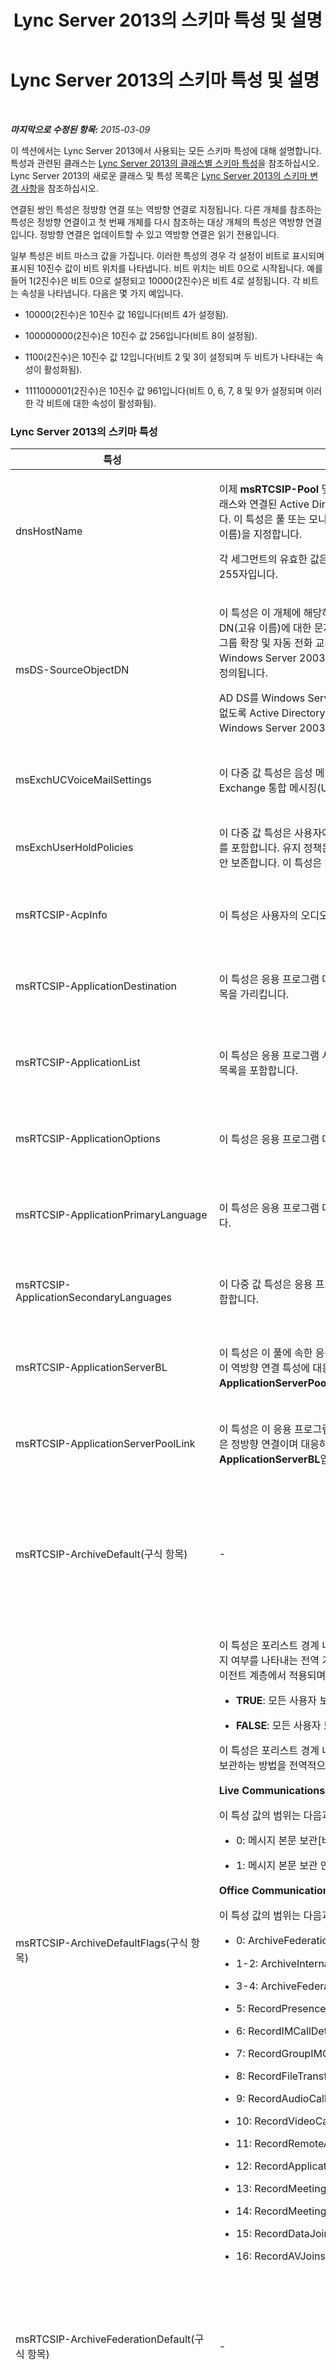 ﻿---
title: Lync Server 2013의 스키마 특성 및 설명
TOCTitle: Lync Server 2013의 스키마 특성 및 설명
ms:assetid: b009df76-9c22-471d-b57a-bda009a98261
ms:mtpsurl: https://technet.microsoft.com/ko-kr/library/Gg412841(v=OCS.15)
ms:contentKeyID: 49304729
ms.date: 08/24/2015
mtps_version: v=OCS.15
ms.translationtype: HT
---

# Lync Server 2013의 스키마 특성 및 설명

 

_**마지막으로 수정된 항목:** 2015-03-09_

이 섹션에서는 Lync Server 2013에서 사용되는 모든 스키마 특성에 대해 설명합니다. 특성과 관련된 클래스는 [Lync Server 2013의 클래스별 스키마 특성](lync-server-2013-schema-attributes-by-class.md)을 참조하십시오. Lync Server 2013의 새로운 클래스 및 특성 목록은 [Lync Server 2013의 스키마 변경 사항](lync-server-2013-schema-changes-in-lync-server-2013.md)을 참조하십시오.

연결된 쌍인 특성은 정방향 연결 또는 역방향 연결로 지정됩니다. 다른 개체를 참조하는 특성은 정방향 연결이고 첫 번째 개체를 다시 참조하는 대상 개체의 특성은 역방향 연결입니다. 정방향 연결은 업데이트할 수 있고 역방향 연결은 읽기 전용입니다.

일부 특성은 비트 마스크 값을 가집니다. 이러한 특성의 경우 각 설정이 비트로 표시되며 표시된 10진수 값이 비트 위치를 나타냅니다. 비트 위치는 비트 0으로 시작됩니다. 예를 들어 1(2진수)은 비트 0으로 설정되고 10000(2진수)은 비트 4로 설정됩니다. 각 비트는 속성을 나타냅니다. 다음은 몇 가지 예입니다.

  - 10000(2진수)은 10진수 값 16입니다(비트 4가 설정됨).

  - 100000000(2진수)은 10진수 값 256입니다(비트 8이 설정됨).

  - 1100(2진수)은 10진수 값 12입니다(비트 2 및 3이 설정되며 두 비트가 나타내는 속성이 활성화됨).

  - 1111000001(2진수)은 10진수 값 961입니다(비트 0, 6, 7, 8 및 9가 설정되며 이러한 각 비트에 대한 속성이 활성화됨).

### Lync Server 2013의 스키마 특성

<table>
<colgroup>
<col style="width: 33%" />
<col style="width: 33%" />
<col style="width: 33%" />
</colgroup>
<thead>
<tr class="header">
<th>특성</th>
<th>설명</th>
<th>참고 사항</th>
</tr>
</thead>
<tbody>
<tr class="odd">
<td><p>dnsHostName</p></td>
<td><p>이제 <strong>msRTCSIP-Pool</strong> 및 <strong>msRTCSIP-MonitoringServer</strong> 클래스와 연결된 Active Directory 도메인 서비스의 기존 특성입니다. 이 특성은 풀 또는 모니터링 서버의 FQDN(정규화된 도메인 이름)을 지정합니다.</p>
<p>각 세그먼트의 유효한 값은 63자이며 전체 FQDN의 유효한 값은 255자입니다.</p></td>
<td><p>Microsoft Office Live Communications Server 2005의 새로운 기능</p></td>
</tr>
<tr class="even">
<td><p>msDS-SourceObjectDN</p></td>
<td><p>이 특성은 이 개체에 해당하는 다른 포리스트에 있는 개체의 DN(고유 이름)에 대한 문자열 표시를 포함합니다. 이 특성은 메일 그룹 확장 및 자동 전화 교환에 사용됩니다. 이 특성은 Windows Server 2003 R2용 기본 Active Directory 스키마에 정의됩니다.</p>
<p>AD DS를 Windows Server 2003 R2로 업그레이드할 필요가 없도록 Active Directory 스키마 준비는 이 특성 정의를 사용하여 Windows Server 2003 스키마를 확장합니다.</p></td>
<td><p>Microsoft Office Communications Server 2007의 새로운 기능</p></td>
</tr>
<tr class="odd">
<td><p>msExchUCVoiceMailSettings</p></td>
<td><p>이 다중 값 특성은 음성 메일 설정을 유지합니다. 이 특성은 Exchange 통합 메시징(UM)과 공유됩니다.</p></td>
<td><p>Microsoft Lync Server 2010의 새로운 기능</p></td>
</tr>
<tr class="even">
<td><p>msExchUserHoldPolicies</p></td>
<td><p>이 다중 값 특성은 사용자에게 적용되는 유지 정책에 대한 식별자를 포함합니다. 유지 정책은 사용자의 사서함 항목을 유지 기간 동안 보존합니다. 이 특성은 Exchange 2013과 공유됩니다.</p></td>
<td><p>Lync Server 2013의 새로운 기능</p></td>
</tr>
<tr class="odd">
<td><p>msRTCSIP-AcpInfo</p></td>
<td><p>이 특성은 사용자의 오디오 회의 공급자 정보를 저장합니다.</p></td>
<td><p>Lync Server 2010의 새로운 기능</p></td>
</tr>
<tr class="even">
<td><p>msRTCSIP-ApplicationDestination</p></td>
<td><p>이 특성은 응용 프로그램 대화 상대에 대한 트러스트된 서비스 항목을 가리킵니다.</p></td>
<td><p>Microsoft Office Communications Server 2007 R2의 새로운 기능</p></td>
</tr>
<tr class="odd">
<td><p>msRTCSIP-ApplicationList</p></td>
<td><p>이 특성은 응용 프로그램 서버에 있는 호스팅된 응용 프로그램의 목록을 포함합니다.</p></td>
<td><p>Office Communications Server 2007 R2의 새로운 기능</p></td>
</tr>
<tr class="even">
<td><p>msRTCSIP-ApplicationOptions</p></td>
<td><p>이 특성은 응용 프로그램 대화 상대에 대한 옵션을 지정합니다.</p></td>
<td><p>Office Communications Server 2007 R2의 새로운 기능</p></td>
</tr>
<tr class="odd">
<td><p>msRTCSIP-ApplicationPrimaryLanguage</p></td>
<td><p>이 특성은 응용 프로그램 대화 상대에 대한 기본 언어를 포함합니다.</p></td>
<td><p>Office Communications Server 2007 R2의 새로운 기능</p></td>
</tr>
<tr class="even">
<td><p>msRTCSIP-ApplicationSecondaryLanguages</p></td>
<td><p>이 다중 값 특성은 응용 프로그램 대화 상대에 대한 보조 언어를 포함합니다.</p></td>
<td><p>Office Communications Server 2007 R2의 새로운 기능</p></td>
</tr>
<tr class="odd">
<td><p>msRTCSIP-ApplicationServerBL</p></td>
<td><p>이 특성은 이 풀에 속한 응용 프로그램 서버의 목록을 포함합니다. 이 역방향 연결 특성에 대응하는 정방향 연결은 <strong>msRTCSIP-ApplicationServerPoolLink</strong>입니다.</p></td>
<td><p>Office Communications Server 2007 R2의 새로운 기능</p></td>
</tr>
<tr class="even">
<td><p>msRTCSIP-ApplicationServerPoolLink</p></td>
<td><p>이 특성은 이 응용 프로그램 서버가 속한 풀을 가리킵니다. 이 특성은 정방향 연결이며 대응하는 역방향 연결은 <strong>msRTCSIP-ApplicationServerBL</strong>입니다.</p></td>
<td><p>Office Communications Server 2007 R2의 새로운 기능</p></td>
</tr>
<tr class="odd">
<td><p>msRTCSIP-ArchiveDefault(구식 항목)</p></td>
<td><p>-</p></td>
<td><p>Live Communications Server 2005의 새로운 기능</p>
<p>Office Communications Server 2007에서 사용되지 않음</p></td>
</tr>
<tr class="even">
<td><p>msRTCSIP-ArchiveDefaultFlags(구식 항목)</p></td>
<td><p>이 특성은 포리스트 경계 내에서 모든 사용자 통신을 보관할 것인지 여부를 나타내는 전역 기본값을 지정합니다. 이 특성은 보관 에이전트 계층에서 적용되며 이 특성 값의 범위는 다음과 같습니다.</p>
<ul>
<li><p><strong>TRUE</strong>: 모든 사용자 보관</p></li>
<li><p><strong>FALSE</strong>: 모든 사용자 보관 안 함.</p></li>
</ul>
<p>이 특성은 포리스트 경계 내에서 내부 네트워크의 사용자 통신을 보관하는 방법을 전역적으로 제어합니다.</p>
<p><strong>Live Communications Server 2005 동작(현재는 폐기됨)</strong></p>
<p>이 특성 값의 범위는 다음과 같습니다.</p>
<ul>
<li><p>0: 메시지 본문 보관[비트 0]</p></li>
<li><p>1: 메시지 본문 보관 안 함[비트 0]</p></li>
</ul>
<p><strong>Office Communications Server 2007 동작</strong></p>
<p>이 특성 값의 범위는 다음과 같습니다.</p>
<ul>
<li><p>0: ArchiveFederationDefaultWithoutBody(폐기됨)</p></li>
<li><p>1-2: ArchiveInternalCommunications</p></li>
<li><p>3-4: ArchiveFederatedCommunications</p></li>
<li><p>5: RecordPresenceRegistrations</p></li>
<li><p>6: RecordIMCallDetails</p></li>
<li><p>7: RecordGroupIMCallDetails</p></li>
<li><p>8: RecordFileTransferInstances</p></li>
<li><p>9: RecordAudioCallDetails</p></li>
<li><p>10: RecordVideoCallDetails</p></li>
<li><p>11: RecordRemoteAssistanceCallDetails</p></li>
<li><p>12: RecordApplicationSharingDetails</p></li>
<li><p>13: RecordMeetingInstantiations</p></li>
<li><p>14: RecordMeetingJoins</p></li>
<li><p>15: RecordDataJoins</p></li>
<li><p>16: RecordAVJoins</p></li>
</ul></td>
<td><p>Live Communications Server 2005의 새로운 기능</p>
<p>Lync Server 2010에서 사용되지 않음</p></td>
</tr>
<tr class="odd">
<td><p>msRTCSIP-ArchiveFederationDefault(구식 항목)</p></td>
<td><p>-</p></td>
<td><p>Live Communications Server 2005의 새로운 기능</p>
<p>Office Communications Server 2007에서 사용되지 않음</p></td>
</tr>
<tr class="even">
<td><p>msRTCSIP-ArchiveFederationDefaultFlags(구식 항목)</p></td>
<td><p>-</p></td>
<td><p>Live Communications Server 2005의 새로운 기능</p>
<p>Office Communications Server 2007에서 사용되지 않음</p></td>
</tr>
<tr class="odd">
<td><p>msRTCSIP-ArchivingEnabled</p></td>
<td><p>이 특성은 단일 사용자의 통신을 보관할 것인지 제어하기 위해 비트 필드로 사용되는 정수입니다. 이 제어는 보관 에이전트 계층에 의해 적용됩니다. 글로벌 카탈로그 복제를 위해 표시됩니다.</p>
<p>이 특성의 범위는 단일 사용자 또는 연락처에 따라 다릅니다. Lync Server의 유효한 값 및 관련 비트 위치는 다음과 같습니다.</p>
<ul>
<li><p>0: 보관 안 함(비트 설정 안 함)</p></li>
<li><p>1: 폐기됨(비트 위치 0)</p></li>
<li><p>2: 폐기됨(비트 위치 1)</p></li>
<li><p>4: 내부 통신 보관(비트 위치 2)</p></li>
<li><p>8: 페더레이션 통신 보관(비트 위치 3)</p></li>
</ul>
<p>Live Communications Server 2005에서 이전의 유효한 값은 다음과 같습니다.</p>
<ul>
<li><p>0: <strong>msRTCSIP-ArchiveDefault</strong> 및 <strong>msRTCSIP-ArchiveFederation</strong>에서 정의된 기본값을 이 우선 순위에 따라 사용</p>
<ul>
<li><p>1: 보관</p></li>
<li><p>2: 보관 안 함</p></li>
<li><p>3: 메시지 본문을 제외한 모든 통신 보관</p></li>
</ul></li>
</ul></td>
<td><p>Live Communications Server 2005의 새로운 기능</p></td>
</tr>
<tr class="even">
<td><p>msRTCSIP-ArchivingServerData(구식 항목)</p></td>
<td><p>이 특성은 나중에 사용하기 위해 예약되어 있습니다.</p></td>
<td><p>Lync Server 2010에서 사용되지 않음</p></td>
</tr>
<tr class="odd">
<td><p>msRTCSIP-ArchivingServerVersion(구식 항목)</p></td>
<td><p>이 특성은 보관 서비스의 버전을 정의합니다. 이 특성은 각 공식 제품 릴리스마다 일관되게 증가하는 정수 유형입니다. 사용 가능한 유효한 값은 다음과 같습니다.</p>
<ul>
<li><p>정의되지 않음: Live Communications Server 2003</p>
<p>                 Live Communications Server 2005</p>
<p>                 Live Communications Server 2005 SP1</p></li>
<li><p>3: Office Communications Server 2007</p></li>
<li><p>4: Office Communications Server 2007 R2</p></li>
</ul></td>
<td><p>Office Communications Server 2007의 새로운 기능</p>
<p>Lync Server 2010에서 사용되지 않음</p></td>
</tr>
<tr class="even">
<td><p>msRTCSIP-BackEndServer</p></td>
<td><p>이 특성은 풀에 대한 백 엔드 서버의 FQDN을 지정합니다. 각 풀에 백 엔드 서버는 하나만 있을 수 있으므로 단일 값 특성입니다.</p>
<p>각 세그먼트의 유효한 값은 63자이며 전체 FQDN의 유효한 값은 255자입니다.</p></td>
<td><p>Live Communications Server 2005의 새로운 기능</p></td>
</tr>
<tr class="odd">
<td><p>msRTCSIP-ConferenceDirectoryHomePool</p></td>
<td><p>이 특성은 전화 회의 디렉터리를 호스팅하는 풀의 식별자를 포함합니다.</p></td>
<td><p>Office Communications Server 2007 R2의 새로운 기능</p></td>
</tr>
<tr class="even">
<td><p>msRTCSIP-ConferenceDirectoryId</p></td>
<td><p>이 특성은 전화 회의 디렉터리의 식별자를 포함합니다.</p></td>
<td><p>Office Communications Server 2007 R2의 새로운 기능</p></td>
</tr>
<tr class="odd">
<td><p>msRTCSIP-ConferenceDirectoryTargetPool</p></td>
<td><p>이 특성은 전화 회의 디렉터리를 이동할 풀의 식별자를 포함합니다.</p></td>
<td><p>Office Communications Server 2007 R2의 새로운 기능</p></td>
</tr>
<tr class="even">
<td><p>msRTCSIP-Default</p></td>
<td><p>이 부울 특성은 전화 사용이 기본 사용인지 여부를 정의합니다. 이 특성이 <strong>TRUE</strong>로 설정된 경우 전화 사용은 기본 사용이며 관리자가 삭제할 수 없습니다. 이 특성이 <strong>FALSE</strong>로 설정된 경우 전화 사용을 삭제할 수 있습니다.</p></td>
<td><p>Office Communications Server 2007의 새로운 기능</p></td>
</tr>
<tr class="odd">
<td><p>msRTCSIP-DefaultCWAExternalURL</p></td>
<td><p>이 특성은 조직 외부의 사용자에 대한 Communicator Web Access URL을 식별합니다.</p></td>
<td><p>Office Communications Server 2007 R2의 새로운 기능</p></td>
</tr>
<tr class="even">
<td><p>msRTCSIP-DefaultCWAInternalURL</p></td>
<td><p>이 특성은 조직 내부의 사용자에 대한 Communicator Web Access URL을 식별합니다.</p></td>
<td><p>Office Communications Server 2007 R2의 새로운 기능</p></td>
</tr>
<tr class="odd">
<td><p>msRTCSIP-DefaultLocationProfileLink(구식 항목)</p></td>
<td><p>이 단일 값 특성은 할당되는 위치 프로필 클래스 개체의 DN(고유 이름)을 포함합니다.</p>
<p>정방향 연결: <strong>연결 ID 11036</strong></p>
<p>대응하는 역방향 연결은 <strong>msRTCSIP-ServerReferenceBL</strong>입니다.</p></td>
<td><p>Lync Server 2010에서 사용되지 않음</p></td>
</tr>
<tr class="even">
<td><p>msRTCSIP-DefaultPolicy(구식 항목)</p></td>
<td><p>이 부울 특성은 정책이 기본 정책인지 여부를 정의합니다. <strong>TRUE</strong>로 설정된 경우 이 정책은 기본 정책입니다.</p></td>
<td><p>Office Communications Server 2007의 새로운 기능</p>
<p>Lync Server 2010에서 사용되지 않음</p></td>
</tr>
<tr class="odd">
<td><p>msRTCSIP-DefaultRouteToEdgeProxy(구식 항목)</p></td>
<td><p>이 특성은 액세스 에지 서비스를 실행 중인 에지 서버의 FQDN(직접 액세스할 수 있는 경우) 또는 액세스 에지 서비스를 실행 중인 서버 풀의 하드웨어 부하 분산 장치의 FQDN을 지정합니다. 액세스 에지 서비스를 실행하는 서버를 하나 이상의 디렉터를 통해서만 액세스할 수 있는 경우 이 특성은 FQDN과 함께 선택적으로 디렉터의 포트 번호를 지정하거나 디렉터 풀을 서비스하는 하드웨어 부하 분산 장치의 포트 번호를 지정합니다.</p>
<p>각 세그먼트의 유효한 값은 63자이며 전체 FQDN의 유효한 값은 255자입니다.</p></td>
<td><p>Live Communications Server 2005의 새로운 기능</p>
<p>Lync Server 2010에서 사용되지 않음</p></td>
</tr>
<tr class="even">
<td><p>msRTCSIP-DefaultRouteToEdgeProxyPort(구식 항목)</p></td>
<td><p>이 특성은 액세스 에지 서비스를 실행 중인 서버에 연결하는 데 사용해야 하는 포트 번호를 나타냅니다.</p>
<p>유효한 값은 사용될 포트 번호를 지정하는 정수 값입니다. 기본값은 5061입니다.</p></td>
<td><p>Live Communications Server 2005의 새로운 기능</p>
<p>Lync Server 2010에서 사용되지 않음</p></td>
</tr>
<tr class="odd">
<td><p>msRTCSIP-DefPresenceSubscriptionTimeout(구식 항목)</p></td>
<td><p>이 특성은 기본 현재 상태 구독 제한 시간을 나타냅니다.</p></td>
<td><p>Lync Server 2010에서 사용되지 않음</p></td>
</tr>
<tr class="even">
<td><p>msRTCSIP-DefRegistrationTimeout(구식 항목)</p></td>
<td><p>이 특성은 기본 등록 제한 시간 범위를 나타냅니다.</p></td>
<td><p>Lync Server 2010에서 사용되지 않음</p></td>
</tr>
<tr class="odd">
<td><p>msRTCSIP-DefRoamingDataSubscriptionTimeout(구식 항목)</p></td>
<td><p>이 특성은 기본 로밍 데이터 구독 제한 시간 범위를 나타냅니다.</p></td>
<td><p>Lync Server 2010에서 사용되지 않음</p></td>
</tr>
<tr class="even">
<td><p>msRTCSIP-DeploymentLocator</p></td>
<td><p>이 특성은 분할 도메인 토폴로지에서 사용되며 FQDN(정규화된 도메인 이름)을 포함합니다.</p></td>
<td><p>Lync Server 2010의 새로운 기능</p></td>
</tr>
<tr class="odd">
<td><p>msRTCSIP-Description(구식 항목)</p></td>
<td><p>이 단일 값 유니코드 문자열 특성은 해당 전화 경로 또는 정규화 규칙에 대한 간단한 설명을 포함합니다.</p></td>
<td><p>Office Communications Server 2007의 새로운 기능</p>
<p>Lync Server 2010에서 사용되지 않음</p></td>
</tr>
<tr class="even">
<td><p>msRTCSIP-DomainData</p></td>
<td><p>이 특성은 나중에 사용하기 위해 예약되어 있습니다.</p></td>
<td><p>-</p></td>
</tr>
<tr class="odd">
<td><p>msRTCSIP-DomainName</p></td>
<td><p>이 특성은 등록자에 대한 구성된 도메인을 나타냅니다.</p></td>
<td><p>-</p></td>
</tr>
<tr class="even">
<td><p>msRTCSIP-EdgeProxyData</p></td>
<td><p>이 특성은 나중에 사용하기 위해 예약되어 있습니다.</p></td>
<td><p>Live Communications Server 2005의 새로운 기능</p></td>
</tr>
<tr class="odd">
<td><p>msRTCSIP-EdgeProxyFQDN</p></td>
<td><p>이 특성은 액세스 에지 서비스를 실행하는 서버의 FQDN을 지정합니다.</p>
<p>각 세그먼트의 유효한 값은 63자이며 전체 FQDN의 유효한 값은 255자입니다.</p></td>
<td><p>Live Communications Server 2005의 새로운 기능</p></td>
</tr>
<tr class="even">
<td><p>msRTCSIP-EnableBestEffortNotify(구식 항목)</p></td>
<td><p>이 특성은 서버에서 클라이언트의 SUBSCRIBE 요청에 대한 응답으로 NOTIFY 요청 대신 BENOTIFY(Best Effort NOTIFY) 요청을 생성할 것인지 여부를 제어합니다. BENOTIFY는 구독 알림 핸드셰이크의 성능을 향상시킨 확장 기능으로, 서버에서 일반적인 NOTIFY 요청 대신 BENOTIFY 요청을 생성합니다. 이 경우 BENOTIFY 요청은 NOTIFY 요청에서 필요로 하는 200 OK 응답을 요구하지 않는다는 성능상의 이점이 있습니다.</p>
<p>유효한 값은 <strong>TRUE</strong> 또는 <strong>FALSE</strong>입니다.</p>


> [!NOTE]
> Live Communications Server 2003은 BENOTIFY 요청을 지원하지 않습니다. Live Communications Server 2005 및 타사 서버에서 실행되는 Live Communications Server 2003 서버 API로 작성된 서버 응용 프로그램과 상호 운용하기 위해 BENOTIFY 요청 값을 <STRONG>FALSE</STRONG>로 설정하여 BENOTIFY 요청을 비활성화할 수 있습니다. BENOTIFY는 현재 IETF(Internet Engineering Task Force) SIP 표준화 프로세스에 포함되어 있지 않습니다.


</td>
<td><p>Live Communications Server 2005의 새로운 기능</p>
<p>Lync Server 2010에서 사용되지 않음</p></td>
</tr>
<tr class="odd">
<td><p>msRTCSIP-EnableFederation(구식 항목)</p></td>
<td><p>이 특성은 사용자가 다른 조직의 사용자와 통신하도록 허용할 것인지를 구성할 때 IT 관리자가 사용하는 전역 스위치입니다. 이 특성은 관리자가 개별 사용자의 <strong>FederationEnabled</strong> 특성을 덮어쓸 수 있도록 합니다. 이 특성은 웜, 바이러스 또는 해당 회사에 대한 공격으로 발생할 수 있는 인터넷 공격으로부터 내부 네트워크를 보호하는 데 유용합니다.</p>
<p>유효한 값 및 관련 비트 위치는 다음과 같습니다.</p>
<ul>
<li><p>1: 공용 IM 연결을 사용하도록 설정(비트 위치 0)</p></li>
<li><p>2: 예약되어 있음(비트 위치 1)</p></li>
<li><p>4: 예약되어 있음(비트 위치 2)</p></li>
<li><p>8: 예약되어 있음(비트 위치 3)</p></li>
<li><p>16: 원격 통화 제어 사용[전화 통신](비트 위치 4)</p></li>
<li><p>64: AllowOrganizeMeetingWithAnonymousParticipants(사용자가 익명 사용자를 모임에 초대하도록 허용)(비트 위치 6)</p></li>
<li><p>128: UCEnabled(사용자가 통합 통신(UC라고도 함)을 사용하도록 설정)(비트 위치 7)</p></li>
<li><p>256: EnabledForEnhancedPresence(사용자가 공용 IM 연결을 사용하도록 설정)(비트 위치 8)</p></li>
<li><p>512: RemoteCallControlDualMode(비트 위치 9)</p></li>
</ul></td>
<td><p>Live Communications Server 2005의 새로운 기능</p>
<p>Lync Server 2010에서 사용되지 않음</p></td>
</tr>
<tr class="even">
<td><p>msRTCSIP-EnterpriseServices</p></td>
<td><p>이 특성은 지정된 서버에서 엔터프라이즈 서비스가 로드되는지 여부를 나타냅니다.</p></td>
<td><p>-</p></td>
</tr>
<tr class="odd">
<td><p>msRTCSIP-ExtensionData</p></td>
<td><p>이 특성은 나중에 사용하기 위해 예약되어 있습니다.</p></td>
<td><p>-</p></td>
</tr>
<tr class="even">
<td><p>msRTCSIP-ExternalAccessCode</p></td>
<td><p>이 특성은 외부 액세스에 대한 전화 걸기 코드를 포함합니다.</p></td>
<td><p>Office Communications Server 2007 R2의 새로운 기능</p></td>
</tr>
<tr class="odd">
<td><p>msRTCSIP-FederationEnabled</p></td>
<td><p>이 특성은 단일 사용자의 페더레이션 사용 여부를 제어합니다. 이 특성은 엔터프라이즈 서비스 계층에서 적용되며 글로벌 카탈로그 복제를 위해 표시됩니다.</p>
<p>유효한 값은 <strong>TRUE</strong> 또는 <strong>FALSE</strong>입니다.</p></td>
<td><p>Live Communications Server 2005의 새로운 기능</p></td>
</tr>
<tr class="even">
<td><p>msRTCSIP-FrontEndServers</p></td>
<td><p>이 특성은 풀과 연결된 모든 Enterprise Edition Server의 도메인 이름으로 이루어진 다중 값 목록입니다.</p>
<p>역방향 연결: <strong>연결 ID 11023</strong></p>
<p>이 역방향 연결에 대응하는 정방향 연결은 <strong>msRTCSIP-PoolAddress</strong>입니다.</p></td>
<td><p>Live Communications Server 2005의 새로운 기능</p></td>
</tr>
<tr class="odd">
<td><p>msRTCSIP-Gateways(구식 항목)</p></td>
<td><p>이 다중 값 문자열 특성은 게이트웨이 및 포트(게이트웨이별) 목록을 포함합니다.</p></td>
<td><p>Lync Server 2010에서 사용되지 않음</p></td>
</tr>
<tr class="even">
<td><p>msRTCSIP-GlobalSettingsData(구식 항목)</p></td>
<td><p>이 특성은 이름:값 쌍을 저장합니다. 이미 정의된 이름:값 쌍은 <strong>현재 상태 폴링 허용</strong> 설정을 위한 것입니다.</p></td>
<td><p>Lync Server 2010에서 사용되지 않음</p></td>
</tr>
<tr class="odd">
<td><p>msRTCSIP-GroupingID</p></td>
<td><p>이 특성은 주소록 항목을 그룹화하는 데 사용되는 그룹의 고유 식별자입니다.</p></td>
<td><p>Lync Server 2010의 새로운 기능</p></td>
</tr>
<tr class="even">
<td><p>msRTCSIP-HomeServer(구식 항목)</p></td>
<td><p>-</p></td>
<td><p>Live Communications Server 2003의 새로운 기능(사용되지 않음).</p>
<p>Live Communications Server 2005에서 사용되지 않음</p></td>
</tr>
<tr class="odd">
<td><p>msRTCSIP-HomeServerString(구식 항목)</p></td>
<td><p>-</p></td>
<td><p>Live Communications Server 2003의 새로운 기능</p>
<p>Live Communications Server 2005에서 사용되지 않음</p></td>
</tr>
<tr class="even">
<td><p>msRTCSIP-HomeUsers(구식 항목)</p></td>
<td><p>-</p></td>
<td><p>Live Communications Server 2003의 새로운 기능(사용되지 않음).</p>
<p>Live Communications Server 2005에서 사용되지 않음</p></td>
</tr>
<tr class="odd">
<td><p>msRTCSIP-InternetAccessEnabled</p></td>
<td><p>이 특성은 단일 사용자의 외부 사용자 액세스 사용 여부를 제어합니다. 이 특성은 엔터프라이즈 서비스 계층에서 적용되며 글로벌 카탈로그 복제를 위해 표시됩니다.</p>
<p>유효한 값은 <strong>TRUE</strong> 또는 <strong>FALSE</strong>입니다.</p></td>
<td><p>Live Communications Server 2005의 새로운 기능</p></td>
</tr>
<tr class="even">
<td><p>msRTCSIP-IsMaster(구식 항목)</p></td>
<td><p>-</p></td>
<td><p>Live Communications Server 2003의 새로운 기능</p>
<p>Live Communications Server 2005에서 사용되지 않음</p></td>
</tr>
<tr class="odd">
<td><p>msRTCSIP-Line</p></td>
<td><p>이 단일 값 특성은 전화 통신을 위해 Lync에서 사용하는 장치 ID(사용자가 제어하는 전화의 SIP URI 또는 TEL URI)를 포함합니다. 이 특성은 글로벌 카탈로그 복제를 위해 표시되며 인덱싱됩니다. 사용자가 Enterprise Voice를 사용할 수 있는 경우 이 특성은 사용자의 전화 번호에 대한 E.164 정규화 버전을 저장합니다.</p></td>
<td><p>Microsoft Office Live Communications Server 2005 SP1의 새로운 기능</p></td>
</tr>
<tr class="even">
<td><p>msRTCSIP-LineServer</p></td>
<td><p>이 단일 값 특성은 CSTA-SIP 게이트웨이 서버의 SIP URI를 포함합니다. 이 특성은 글로벌 카탈로그 복제를 위해 표시되며 인덱싱되지 않습니다.</p></td>
<td><p>Microsoft Office Live Communications Server 2005 SP1의 새로운 기능</p></td>
</tr>
<tr class="odd">
<td><p>msRTCSIP-LocalNormalizationData(구식 항목)</p></td>
<td><p>이 특성은 나중에 사용하기 위해 예약되어 있습니다.</p></td>
<td><p>Office Communications Server 2007의 새로운 기능</p>
<p>Lync Server 2010에서 사용되지 않음</p></td>
</tr>
<tr class="even">
<td><p>msRTCSIP-LocalNormalizationLinks(구식 항목)</p></td>
<td><p>이 다중 값 특성은 해당 위치 프로필에 연결된 로컬 정규화 DN(고유 이름)의 목록을 포함합니다. 이 특성의 유형은 DN 바이너리입니다. 위치 프로필과 로컬 정규화 규칙 사이에는 일대다 관계가 존재합니다. 로컬 정규화 DN으로 구성된 목록의 순서는 관리자가 지정한 순서로 유지되어야 합니다. 순서 인덱스를 지정하는 DN 바이너리의 바이너리 부분에서 순서를 유지합니다.</p>
<p>정방향 연결: <strong>연결 ID 11034</strong></p>
<p>이 정방향 연결 특성에 대응하는 역방향 연결은 <strong>msRTCSIP-LocationProfileBL</strong>입니다.</p></td>
<td><p>Office Communications Server 2007의 새로운 기능</p>
<p>Lync Server 2010에서 사용되지 않음</p></td>
</tr>
<tr class="odd">
<td><p>msRTCSIP-LocalNormalizationOptions</p></td>
<td><p>이 특성은 정규화 규칙에 대한 옵션 목록을 포함합니다.</p></td>
<td><p>Office Communications Server 2007 R2의 새로운 기능</p></td>
</tr>
<tr class="even">
<td><p>msRTCSIP-LocationName(구식 항목)</p></td>
<td><p>이 단일 값 특성은 해당 프로필이 나타나는 위치를 지정하는 위치 프로필의 이름을 포함합니다. 여러 위치 프로필이 존재할 수 있으므로 관리자는 다른 프로필 간에 구별하는 방법이 필요합니다.</p></td>
<td><p>Office Communications Server 2007의 새로운 기능</p>
<p>Lync Server 2010에서 사용되지 않음</p></td>
</tr>
<tr class="odd">
<td><p>msRTCSIP-locationProfileBL(구식 항목)</p></td>
<td><p>이 다중 값 특성은 위치 프로필 고유 이름의 목록을 포함합니다. 이 특성은 하나 이상의 위치 프로필에 대한 역방향 연결을 지정합니다.</p>
<p>역방향 연결: <strong>연결 ID 11035</strong></p>
<p>이 특성은 정방향 연결 <strong>msRTCSIP-LocalNormalizationLinks</strong>에 대응합니다.</p></td>
<td><p>Office Communications Server 2007의 새로운 기능</p>
<p>Lync Server 2010에서 사용되지 않음</p></td>
</tr>
<tr class="even">
<td><p>msRTCSIP-LocationProfileData(구식 항목)</p></td>
<td><p>이 특성은 나중에 사용하기 위해 예약되어 있습니다.</p></td>
<td><p>Office Communications Server 2007의 새로운 기능</p>
<p>Lync Server 2010에서 사용되지 않음</p></td>
</tr>
<tr class="odd">
<td><p>msRTCSIP-LocationProfileOptions</p></td>
<td><p>이 특성은 위치 프로필에 대한 옵션을 포함합니다.</p></td>
<td><p>Office Communications Server 2007 R2의 새로운 기능</p></td>
</tr>
<tr class="even">
<td><p>msRTCSIP-MappingContact</p></td>
<td><p>이 다중 값 특성은 응용 프로그램 대화 상대의 목록을 포함합니다.</p></td>
<td><p>Office Communications Server 2007 R2의 새로운 기능</p></td>
</tr>
<tr class="odd">
<td><p>msRTCSIP-MappingLocation</p></td>
<td><p>이 다중 값 특성은 위치 프로필의 목록을 포함합니다.</p></td>
<td><p>Office Communications Server 2007 R2의 새로운 기능</p></td>
</tr>
<tr class="even">
<td><p>msRTCSIP-MaxNumOutstandingSearchPerServer(구식 항목)</p></td>
<td><p>이 특성은 서버당 해결되지 않은 최대 검색 요청 수를 나타냅니다.</p></td>
<td><p>Lync Server 2010에서 사용되지 않음</p></td>
</tr>
<tr class="odd">
<td><p>msRTCSIP-MaxNumSubscriptionsPerUser(구식 항목)</p></td>
<td><p>이 특성은 사용자당 최대 구독 수를 나타냅니다.</p></td>
<td><p>Lync Server 2010에서 사용되지 않음</p></td>
</tr>
<tr class="even">
<td><p>msRTCSIP-MaxPresenceSubscriptionTimeout(구식 항목)</p></td>
<td><p>이 특성은 최대 구독 제한 시간 범위를 나타냅니다.</p></td>
<td><p>Lync Server 2010에서 사용되지 않음</p></td>
</tr>
<tr class="odd">
<td><p>msRTCSIP-MaxRegistrationsTimeout(구식 항목)</p></td>
<td><p>이 특성은 최대 등록 제한 시간 범위를 나타냅니다.</p></td>
<td><p>Lync Server 2010에서 사용되지 않음</p></td>
</tr>
<tr class="even">
<td><p>msRTCSIP-MaxRoamingDataSubscriptionTimeout(구식 항목)</p></td>
<td><p>이 특성은 최대 로밍 데이터 구독 제한 시간 범위를 나타냅니다.</p></td>
<td><p>Lync Server 2010에서 사용되지 않음</p></td>
</tr>
<tr class="odd">
<td><p>msRTCSIP-MCUData</p></td>
<td><p>이 특성은 나중에 사용하기 위해 예약되어 있습니다.</p></td>
<td><p>Office Communications Server 2007의 새로운 기능</p></td>
</tr>
<tr class="even">
<td><p>msRTCSIP-MCUFactoryAddress</p></td>
<td><p>이 특성은 속해 있는 MCU(Multipoint Control Unit) 센터로 되돌아가는 링크를 지정하는 컴퓨터 클래스 아래의 서비스 제어 지점 특성입니다. 모든 Microsoft MCU에 대해 이 서비스 제어 지점 및 특성이 만들어집니다. 풀 수준 설정을 검색하기 위해 각 Microsoft MCU는 속해 있는 풀의 백 엔드 서버를 찾아야 합니다.</p>
<p>이 특성 값은 MCU 센터의 DN(고유 이름)입니다. 이 특성은 단일 값 특성이며 글로벌 카탈로그 복제를 위해 표시됩니다.</p>
<p>정방향 연결: <strong>연결 ID 11026</strong></p>
<p>이 정방향 연결 특성에 대응하는 역방향 연결은 <strong>msRTCSIP-MCUServers</strong>입니다.</p></td>
<td><p>Office Communications Server 2007의 새로운 기능</p></td>
</tr>
<tr class="odd">
<td><p>msRTCSIP-MCUFactoryData</p></td>
<td><p>이 특성은 예약된 다중 문자열 특성입니다. 이 특성에 저장된 설정은 이름=값 쌍으로 표시됩니다. 현재 정의된 이름=값 쌍은 다음과 같습니다.</p>
<ul>
<li><p>FactoryURL = &lt;URL&gt;</p></li>
</ul></td>
<td><p>Office Communications Server 2007의 새로운 기능</p></td>
</tr>
<tr class="even">
<td><p>msRTCSIP-MCUFactoryPath</p></td>
<td><p>이 특성은 풀과 연결된 단일 MCU 센터의 DN(고유 이름)을 포함하는 단일 값 특성입니다.</p>
<p>정방향 연결: <strong>연결 ID 11024</strong></p>
<p>이 정방향 연결 특성에 대응하는 역방향 연결은 <strong>msRTCSIP-PoolAddresses</strong>입니다.</p></td>
<td><p>Office Communications Server 2007의 새로운 기능</p></td>
</tr>
<tr class="odd">
<td><p>msRTCSIP-MCUFactoryProviderID</p></td>
<td><p>이 특성은 MCU 센터 공급자의 GUID를 지정하는 단일 값 문자열입니다. GUID 값에 따라 MCU 센터는 해당 MCU 유형을 처리할지 여부를 결정합니다. GUID 값이 <strong>{F0810510-424F-46ef-84FE-6CC720DF1791}</strong>인 경우 MCU 센터 프로세스(Lync Server에서 기본적으로 사용 가능)가 처리합니다. 다른 GUID 값의 경우 MCU 센터 프로세스는 MCU 유형을 처리하지 않습니다.</p></td>
<td><p>Office Communications Server 2007의 새로운 기능</p></td>
</tr>
<tr class="even">
<td><p>msRTCSIP-MCUServers</p></td>
<td><p>이 특성은 DN(고유 이름)의 다중 값 목록입니다. 이 특성은 해당 MCU 센터에 연결된 동일한 유형 및 공급업체의 모든 MCU 서버로 구성된 목록을 포함합니다. 각 세그먼트의 유효한 값은 63자이며 전체 FQDN의 유효한 값은 255자입니다.</p>
<p>역방향 연결: 연결 ID 11027</p>
<p>이 역방향 연결에 대응하는 정방향 연결은 <strong>msRTCSIP-MCUFactoryAddress</strong>입니다.</p></td>
<td><p>Office Communications Server 2007의 새로운 기능</p></td>
</tr>
<tr class="odd">
<td><p>msRTCSIP-MCUType</p></td>
<td><p>이 특성은 MCU가 처리할 수 있는 미디어를 지정하는 단일 값 문자열입니다.</p>
<p>지원되는 유효한 유형은 다음과 같습니다.</p>
<ul>
<li><p>meeting</p></li>
<li><p>audio-video</p></li>
<li><p>chat</p></li>
<li><p>phone-conf</p></li>
</ul></td>
<td><p>Office Communications Server 2007의 새로운 기능</p></td>
</tr>
<tr class="even">
<td><p>msRTCSIP-MCUVendor</p></td>
<td><p>이 특성은 MCU 공급업체의 이름을 지정하는 단일 값 문자열입니다. 모든 Microsoft MCU는 이 특성을 <strong>Microsoft Corporation</strong>으로 지정합니다.</p></td>
<td><p>Office Communications Server 2007의 새로운 기능</p></td>
</tr>
<tr class="odd">
<td><p>msRTCSIP-MeetingFlags(구식 항목)</p></td>
<td><p>이 특성은 모든 사용자나 연락처 개체에 대해 전역적으로 활성화되는 여러 다른 모임 옵션을 정의합니다. 이 특성은 정수 유형의 비트 마스크 값입니다.</p>
<p>유효한 값 및 관련 비트 위치는 다음과 같습니다.</p>
<ul>
<li><p>0: AllowOrganizeMeetingWithAnonymousParticipants가 None(사용자가 익명 사용자를 모임에 초대하도록 허용하지 않음)(비트 설정 안 함)</p></li>
<li><p>4: AllowOrganizeMeetingWithAnonymousParticipants가 Everyone(모든 사용자가 익명 사용자를 모임에 초대하도록 허용)(비트 위치 2)</p></li>
<li><p>8: AllowOrganizeMeetingWithAnonymousParticipants가 UsePerUserSetting(사용자가 사용자별 설정에 따라 익명 사용자를 모임에 초대하도록 허용(비트 위치 3)</p></li>
<li><p>16: UserPerUserMeetingPolicy(사용자별로 모임 정책 정의)(비트 위치 4)</p></li>
</ul></td>
<td><p>Office Communications Server 2007의 새로운 기능</p>
<p>Lync Server 2010에서 사용되지 않음</p></td>
</tr>
<tr class="even">
<td><p>msRTCSIP-MeetingPolicy(구식 항목)</p></td>
<td><p>이 특성은 관리자가 해당 사용자에 대해 단일 값 특성으로 할당한 정책의 DN(고유 이름)을 지정합니다.</p></td>
<td><p>Office Communications Server 2007의 새로운 기능</p>
<p>Lync Server 2010에서 사용되지 않음</p></td>
</tr>
<tr class="odd">
<td><p>msRTCSIP-MinPresenceSubscriptionTimeout(구식 항목)</p></td>
<td><p>이 특성은 최소 현재 상태 구독 제한 시간 범위를 나타냅니다.</p></td>
<td><p>Lync Server 2010에서 사용되지 않음</p></td>
</tr>
<tr class="even">
<td><p>msRTCSIP-MinRegistrationTimeout(구식 항목)</p></td>
<td><p>이 특성은 최소 등록 제한 시간 범위를 나타냅니다.</p></td>
<td><p>Office Communications Server 2007의 새로운 기능</p>
<p>Lync Server 2010에서 사용되지 않음</p></td>
</tr>
<tr class="odd">
<td><p>msRTCSIP-MinRoamingDataSubscriptionTimeout(구식 항목)</p></td>
<td><p>이 특성은 최소 로밍 데이터 구독 제한 시간 범위를 나타냅니다.</p></td>
<td><p>Office Communications Server 2007의 새로운 기능</p>
<p>Lync Server 2010에서 사용되지 않음</p></td>
</tr>
<tr class="even">
<td><p>msRTCSIP-MirrorBackEndServer</p></td>
<td><p>이 특성은 프런트 엔드 풀에서 사용하는 미러링된 SQL Server 백 엔드를 저장하는 데 사용됩니다.</p></td>
<td><p>Lync Server 2013의 새로운 기능</p></td>
</tr>
<tr class="odd">
<td><p>msRTCSIP-MobilityFlags</p></td>
<td><p>이 특성은 이동성 설정을 정의하는 옵션과 플래그를 포함합니다.</p></td>
<td><p>Office Communications Server 2007 R2의 새로운 기능</p></td>
</tr>
<tr class="even">
<td><p>msRTCSIP-MobilityPolicy</p></td>
<td><p>이 특성은 이동성 정책 개체에 대한 DN을 포함합니다.</p></td>
<td><p>Office Communications Server 2007 R2의 새로운 기능</p></td>
</tr>
<tr class="odd">
<td><p>msRTCSIP-NumDevicesPerUser(구식 항목)</p></td>
<td><p>이 특성은 사용자가 SIP 통신을 위해 등록하고 현재 상태를 구독할 수 있는 허용되는 장치 수를 나타냅니다.</p></td>
<td><p>Office Communications Server 2007의 새로운 기능</p>
<p>Lync Server 2010에서 사용되지 않음</p></td>
</tr>
<tr class="even">
<td><p>msRTCSIP-OptionFlags</p></td>
<td><p>이 특성은 사용자나 연락처 개체에 대해 활성화되는 옵션을 지정합니다. 이 특성은 정수 유형의 비트 마스크 값입니다. 각 옵션은 비트로 표시됩니다. 이 특성은 글로벌 카탈로그 복제를 위해 표시됩니다.</p>
<p>유효한 값 및 관련 비트 위치는 다음과 같습니다.</p>
<ul>
<li><p>1: 공용 IM(인스턴트 메시징) 연결을 사용하도록 설정(비트 위치 0)</p></li>
<li><p>2: 예약되어 있음(비트 위치 1)</p></li>
<li><p>4: 예약되어 있음(비트 위치 2)</p></li>
<li><p>8: 예약되어 있음(비트 위치 3)</p></li>
<li><p>16: 원격 통화 제어 사용[전화 통신](비트 위치 4)</p></li>
<li><p>64: AllowOrganizeMeetingWithAnonymousParticipants(사용자가 익명 사용자를 모임에 초대하도록 허용)(비트 위치 6)</p></li>
<li><p>128: UCEnabled(사용자가 UC를 사용하도록 설정)(비트 위치 7)</p></li>
<li><p>256: EnabledForEnhancedPresence(사용자가 공용 IM 연결을 사용하도록 설정)(비트 위치 8)</p></li>
<li><p>512: RemoteCallControlDualMode(비트 위치 9)</p></li>
</ul></td>
<td><p>Live Communications Server 2005 SP1의 새로운 기능</p></td>
</tr>
<tr class="odd">
<td><p>msRTCSIP-OriginatorSID</p></td>
<td><p>이 특성은 Windows NT 서버 주체 계정에서 사용자의 ObjectSID가 리소스 또는 중앙 포리스트에 있는 해당 사용자 또는 연락처 개체의 이 특성에 복사될 때 Single Sign-On을 사용하도록 설정하기 위해 리소스 또는 중앙 포리스트 토폴로지에서 사용됩니다. Communicator Web Access는 이 특성이나 사용자의 ObjectSID를 사용하여 AD DS에서 사용자를 검색합니다. 이 특성은 글로벌 카탈로그 복제를 위해 표시됩니다.</p></td>
<td><p>-</p></td>
</tr>
<tr class="even">
<td><p>msRTCSIP-OwnerUrn</p></td>
<td><p>이 특성은 응용 프로그램 대화 상대 소유자의 URN(Uniform Resource Name)입니다.</p></td>
<td><p>Lync Server 2010의 새로운 기능</p>
<p></p></td>
</tr>
<tr class="odd">
<td><p>msRTCSIP-Pattern(구식 항목)</p></td>
<td><p>이 단일 값 문자열 특성은 전화 번호를 E.164 형식으로 일치시키기 위해 사용되는 패턴을 포함합니다. 전화 번호가 이 패턴과 일치할 경우 전화를 건 번호에 변환이 적용됩니다.</p></td>
<td><p>Office Communications Server 2007의 새로운 기능</p>
<p>Lync Server 2010에서 사용되지 않음</p></td>
</tr>
<tr class="even">
<td><p>msRTCSIP-PhoneRouteBL(구식 항목)</p></td>
<td><p>이 다중 값 특성은 전화 경로 DN(고유 이름)의 목록을 포함합니다. 이 특성은 하나 이상의 전화 경로에 대한 역방향 연결을 지정합니다.</p>
<p>역방향 연결: <strong>연결 ID 11033</strong></p>
<p>이 특성은 정방향 연결 <strong>msRTCSIP-RouteUsageLinks</strong>에 대응합니다.</p></td>
<td><p>Office Communications Server 2007의 새로운 기능</p>
<p>Lync Server 2010에서 사용되지 않음</p></td>
</tr>
<tr class="odd">
<td><p>msRTCSIP-PhoneRouteData(구식 항목)</p></td>
<td><p>이 특성은 나중에 사용하기 위해 예약되어 있습니다.</p></td>
<td><p>Lync Server 2010에서 사용되지 않음</p></td>
</tr>
<tr class="even">
<td><p>msRTCSIP-PhoneRouteName(구식 항목)</p></td>
<td><p>이 단일 값 유니코드 문자열 특성은 관리자가 쉽게 참조할 수 있도록 전화 경로의 이름을 지정합니다.</p></td>
<td><p>Lync Server 2010에서 사용되지 않음</p></td>
</tr>
<tr class="odd">
<td><p>msRTCSIP-PhoneUsageData(구식 항목)</p></td>
<td><p>이 특성은 나중에 사용하기 위해 예약되어 있습니다.</p></td>
<td><p>Office Communications Server 2007의 새로운 기능</p>
<p>Lync Server 2010에서 사용되지 않음</p></td>
</tr>
<tr class="even">
<td><p>msRTCSIP-PolicyContent(구식 항목)</p></td>
<td><p>이 특성은 단일 값 유니코드 문자열입니다. 이 문자열 특성은 XML 형식의 정책 정의를 포함합니다. XML 스키마 정의는 여러 다른 정책 유형에서 공통되며 설정만 각 정책 유형에서 다릅니다.</p>
<p>아래에 XSD(XML 스키마 정의)가 정의되어 있습니다.</p>
<pre><code>&lt;?xml version=&quot;1.0&quot; encoding=&quot;utf-8&quot;?&gt;
&lt;xs:schema id=&quot;instance&quot;  xmlns:xs=&quot;http://www.w3.org/2001/XMLSchema&quot; xmlns:msdata=&quot;urn:schemas-microsoft-com:xml-msdata&quot;&gt;
  &lt;xs:element name=&quot;instance&quot; msdata:IsDataSet=&quot;true&quot;&gt;
    &lt;xs:complexType&gt;
      &lt;xs:choice maxOccurs=&quot;unbounded&quot;&gt;
        &lt;xs:element name=&quot;property&quot; nillable=&quot;true&quot;&gt;
          &lt;xs:complexType&gt;
            &lt;xs:simpleContent msdata:ColumnName=&quot;property_Text&quot; msdata:Ordinal=&quot;1&quot;&gt;
              &lt;xs:extension base=&quot;xs:string&quot;&gt;
                &lt;xs:attribute name=&quot;name&quot; type=&quot;xs:string&quot; /&gt;
              &lt;/xs:extension&gt;
            &lt;/xs:simpleContent&gt;
          &lt;/xs:complexType&gt;
        &lt;/xs:element&gt;
      &lt;/xs:choice&gt;
    &lt;/xs:complexType&gt;
  &lt;/xs:element&gt;
&lt;/xs:schema&gt;</code></pre></td>
<td><p>Office Communications Server 2007의 새로운 기능</p>
<p>Lync Server 2010에서 사용되지 않음</p></td>
</tr>
<tr class="odd">
<td><p>msRTCSIP-PolicyData(구식 항목)</p></td>
<td><p>이 특성은 나중에 사용하기 위해 예약되어 있습니다.</p></td>
<td><p>Office Communications Server 2007의 새로운 기능</p>
<p>Lync Server 2010에서 사용되지 않음</p></td>
</tr>
<tr class="even">
<td><p>msRTCSIP-PolicyType(구식 항목)</p></td>
<td><p>이 단일 값 유니코드 문자열 특성은 정책 유형을 포함합니다. 유효한 정책 유형은 다음과 같습니다.</p>
<ul>
<li><p>meeting</p></li>
<li><p>telephony</p></li>
</ul></td>
<td><p>Office Communications Server 2007의 새로운 기능</p>
<p>Lync Server 2010에서 사용되지 않음</p></td>
</tr>
<tr class="odd">
<td><p>msRTCSIP-PoolAddress</p></td>
<td><p>이 특성은 컴퓨터가 속한 풀로 되돌아가는 링크를 지정합니다. 이 특성은 해당 컴퓨터가 Lync Server의 Standard Edition을 실행하는지 아니면 Enterprise Edition을 실행하는지 상관없이 설정됩니다. 이 특성은 글로벌 카탈로그 복제를 위해 표시됩니다.</p>
<p>유효한 값은 풀의 도메인 이름입니다.</p>
<p>정방향 연결: <strong>연결 ID 11022</strong></p>
<p>이 정방향 연결 특성에 대응하는 역방향 연결은 <strong>msRTCSIP-FrontEndServers</strong>입니다.</p></td>
<td><p>Live Communications Server 2005의 새로운 기능</p></td>
</tr>
<tr class="even">
<td><p>msRTCSIP-PoolAddresses</p></td>
<td><p>이 특성은 MCU 센터가 연결된 풀의 DN(고유 이름)으로 구성된 목록을 포함하는 다중 값 특성입니다.</p>
<p>역방향 연결: <strong>연결 ID 11025</strong></p>
<p>이 역방향 연결에 대응하는 정방향 연결은 <strong>msRTCSIP-MCUFactoryPath</strong>입니다.</p></td>
<td><p>Office Communications Server 2007의 새로운 기능</p></td>
</tr>
<tr class="odd">
<td><p>msRTCSIP-PoolData</p></td>
<td><p>이 특성은 나중에 사용하기 위해 예약되어 있습니다.</p></td>
<td><p>Live Communications Server 2005 SP1의 새로운 기능</p></td>
</tr>
<tr class="even">
<td><p>msRTCSIP-PoolDisplayName</p></td>
<td><p>이 특성은 관리 콘솔에서 표시되는 임의의 풀 이름을 지정합니다. 이 이름은 관리자가 변경할 수 있습니다.</p>
<p>유효한 값은 풀 이름을 나타내는 문자열입니다.</p></td>
<td><p>Live Communications Server 2005의 새로운 기능</p></td>
</tr>
<tr class="odd">
<td><p>msRTCSIP-PoolDomainFQDN</p></td>
<td><p>이 특성은 단일 값 문자열 값입니다. 관리자가 프런트 엔드 풀이 작성된 Active Directory 도메인 구조를 따르지 않는 FQDN(예: DNS(Domain Name System) 네임스페이스에서 가입 해제된 SIP 네임스페이스)을 사용하여 프런트 엔드 풀을 만들려는 경우 이 특성 값은 풀의 도메인 FQDN을 나타냅니다.</p>
<p>프런트 엔드 풀 도메인 FQDN을 풀이 상주하는 Active Directory 도메인으로 도메인 이름 부분에 매핑하는 것이 좋습니다. 따라서 이 특성에 값이 없을 경우 프런트 엔드 풀 FQDN은 기본적으로 <strong>dnsHostName</strong> 특성에 지정된 대로 Active Directory 도메인 이름 구조입니다.</p></td>
<td><p>Office Communications Server 2007의 새로운 기능</p></td>
</tr>
<tr class="even">
<td><p>msRTCSIP-PoolFunctionality</p></td>
<td><p>풀과 연결된 모든 Lync Server Enterprise Edition Server의 도메인 이름으로 이루어진 다중 값 목록입니다. 정수 유형의 이 특성은 IM(인스턴트 메시징) 및 현재 상태와 모임을 풀에서 지원하는지 여부를 정의합니다.</p>
<p>사용 가능한 유효한 값 유형은 다음과 같습니다.</p>
<ul>
<li><p>정의되지 않음: IM 및 현재 상태 서비스(Live Communications Server 2005 및 2003)</p></li>
<li><p>1: IM 및 현재 상태 서비스(Lync Server)</p></li>
<li><p>2: IM 및 현재 상태와 모임 서비스(Lync Server)</p></li>
</ul></td>
<td><p>Office Communications Server 2007의 새로운 기능</p></td>
</tr>
<tr class="odd">
<td><p>msRTCSIP-PoolType</p></td>
<td><p>이 특성은 서버 풀이 Standard Edition Server 또는 Enterprise Edition Server를 실행 중인지 지정합니다. 이 특성은 정수 유형의 비트 마스크 값입니다. 각 옵션은 비트로 표시됩니다.</p>
<p>유효한 값 및 관련 비트 위치는 다음과 같습니다.</p>
<ul>
<li><p>1: Standard Edition Server, 사용자 호스트(비트 위치 0)</p></li>
<li><p>2: Enterprise Edition Server, 사용자 호스트(비트 위치 1)</p></li>
<li><p>4: Standard Edition Server, 응용 프로그램 호스트(비트 위치 2)</p></li>
<li><p>8: Enterprise Edition Server, 응용 프로그램 호스트(비트 위치 3)</p></li>
</ul>
<p>Lync Server은 응용 프로그램만 호스트하는 풀을 지원하지 않으므로 유효한 값은 다음뿐입니다.</p>
<ul>
<li><p>5: Standard Edition Server, 사용자 및 응용 프로그램 호스트(비트 위치 0 및 2)</p></li>
<li><p>10: Enterprise Edition Server, 사용자 및 응용 프로그램 호스트(비트 위치 1 및 3)</p></li>
</ul></td>
<td><p>Live Communications Server 2005의 새로운 기능</p></td>
</tr>
<tr class="even">
<td><p>msRTCSIP-PoolVersion</p></td>
<td><p>이 특성은 풀 버전을 정의합니다. 이 특성은 각 주요 제품 릴리스마다 증가하는 정수 유형입니다.</p>
<p>사용 가능한 유효한 값 유형은 다음과 같습니다.</p>
<ul>
<li><p>0: Live Communications Server 2003</p></li>
<li><p>1: Live Communications Server 2005</p></li>
<li><p>2: Live Communications Server 2005 SP1</p></li>
<li><p>3: Office Communications Server 2007</p></li>
<li><p>4: Office Communications Server 2007 R2</p></li>
<li><p>5: Lync Server 2010</p></li>
</ul></td>
<td><p>Live Communications Server 2005 SP1.</p></td>
</tr>
<tr class="odd">
<td><p>msRTCSIP-PresenceFlags</p></td>
<td><p>이 특성은 현재 상태 설정을 정의하는 옵션과 플래그를 포함합니다.</p></td>
<td><p>Office Communications Server 2007 R2의 새로운 기능</p></td>
</tr>
<tr class="even">
<td><p>msRTCSIP-PresencePolicy</p></td>
<td><p>이 특성은 현재 상태 정책 개체에 대한 DN을 포함합니다.</p></td>
<td><p>Office Communications Server 2007 R2의 새로운 기능</p></td>
</tr>
<tr class="odd">
<td><p>msRTCSIP-PrimaryHomeServer</p></td>
<td><p>이 특성은 User나 Contact가 SIP 메시징을 사용하도록 합니다. 중앙 포리스트 토폴로지에서는 사용자 개체가 아닌 연락처 개체가 SIP를 사용하므로 이 특성은 연락처 클래스에 추가됩니다.</p>
<p>유효한 값은 사용자가 홈으로 지정된 Standard Edition 서버 또는 Enterprise Edition 프런트 엔드 풀의 DN입니다.</p></td>
<td><p>Live Communications Server 2005의 새로운 기능</p></td>
</tr>
<tr class="even">
<td><p>msRTCSIP-PrimaryUserAddress</p></td>
<td><p>이 특성은 지정된 사용자의 SIP 주소를 포함합니다.</p></td>
<td><p>-</p></td>
</tr>
<tr class="odd">
<td><p>msRTCSIP-PrivateLine</p></td>
<td><p>이 특성은 전용 회선 장치의 장치 ID를 포함합니다.</p></td>
<td><p>Lync Server 2010의 새로운 기능</p></td>
</tr>
<tr class="even">
<td><p>msRTCSIP-Routable</p></td>
<td><p>이 특성은 Lync Server가 GRUU 주소를 사용하여 해당 서비스에 라우팅할 권한을 부여받는지 여부를 결정하는 데 사용되는 부울 특성입니다. 이 값이 <strong>TRUE</strong>로 설정된 경우 Lync Server는 해당 서비스에 라우팅할 수 있습니다. 이 값이 <strong>FALSE</strong>로 설정된 경우 Lync Server는 해당 서비스에 라우팅할 수 없습니다.</p></td>
<td><p>Office Communications Server 2007의 새로운 기능</p></td>
</tr>
<tr class="odd">
<td><p>msRTCSIP-RouteUsageAttribute(구식 항목)</p></td>
<td><p>이 단일 값 유니코드 문자열 특성은 전화 경로에 대한 사용을 한정하는 특성을 정의합니다. 전화 경로 선택은 두 개의 요소, 즉 전화 경로에 할당된 사용 특성 및 호출자의 허용되는 정책 사용 특성에 따라 결정됩니다. 호출자의 허용되는 사용과 일치하는 사용 특성을 가진 첫 번째 전화 경로가 선택됩니다.</p></td>
<td><p>Office Communications Server 2007의 새로운 기능</p>
<p>Lync Server 2010에서 사용되지 않음</p></td>
</tr>
<tr class="even">
<td><p>msRTCSIP-RouteUsageLinks(구식 항목)</p></td>
<td><p>이 다중 값 DN(고유 이름) 특성은 경로 사용 고유 이름의 목록을 포함합니다.</p>
<p>정방향 연결: <strong>연결 ID 11032</strong></p>
<p>이 특성은 역방향 연결 <strong>msRTCSIP-PhoneRouteBL</strong>에 대응하는 정방향 연결입니다.</p></td>
<td><p>Lync Server 2010에서 사용되지 않음</p>
<p></p></td>
</tr>
<tr class="odd">
<td><p>msRTCSIP-RoutingPoolDN</p></td>
<td><p>이 특성은 이 MCU 또는 트러스트된 서비스에 보내는 모든 SIP 트래픽이 통과해야 하는 풀을 가리키는 DN을 포함합니다.</p></td>
<td><p>Office Communications Server 2007 R2의 새로운 기능</p></td>
</tr>
<tr class="even">
<td><p>msRTCSIP-RuleName(구식 항목)</p></td>
<td><p>이 단일 값 유니코드 문자열 특성은 관리자가 쉽게 참조할 수 있도록 정규화 규칙의 이름을 지정합니다.</p></td>
<td><p>Office Communications Server 2007의 새로운 기능</p>
<p>Lync Server 2010에서 사용되지 않음</p></td>
</tr>
<tr class="odd">
<td><p>msRTCSIP-SchemaVersion</p></td>
<td><p>이 특성은 조직에 현재 배포된 스키마 버전을 나타냅니다.</p></td>
<td><p>-</p></td>
</tr>
<tr class="even">
<td><p>msRTCSIP-SearchMaxRequests(구식 항목)</p></td>
<td><p>이 특성은 사용자가 Communicator를 사용하여 연락처를 검색할 경우 디렉터리 검색에서 반환되는 검색 결과 수를 제한합니다. 이 특성은 클라이언트가 제공한 값을 재정의합니다.</p></td>
<td><p>Lync Server 2010에서 사용되지 않음</p>
<p></p></td>
</tr>
<tr class="odd">
<td><p>msRTCSIP-SearchMaxResults(구식 항목)</p></td>
<td><p>이 특성은 반환되는 검색 요청 수를 제한합니다.</p></td>
<td><p>Lync Server 2010에서 사용되지 않음</p></td>
</tr>
<tr class="even">
<td><p>msRTCSIP-ServerBL</p></td>
<td><p>이 다중 값 특성은 DN(고유 이름)의 목록을 포함하는 역방향 연결입니다. 이러한 DN은 풀이나 <strong>TrustedService</strong> 개체를 가리킵니다.</p>
<p>이 특성은 정방향 연결 <strong>msRTCSIP-TrustedServiceLinks</strong>에 대응합니다.</p></td>
<td><p>Office Communications Server 2007의 새로운 기능</p></td>
</tr>
<tr class="odd">
<td><p>msRTCSIP-ServerData</p></td>
<td><p>이 특성은 나중에 사용하기 위해 예약되어 있습니다.</p></td>
<td><p>-</p></td>
</tr>
<tr class="even">
<td><p>msRTCSIP-ServerReferenceBL(구식 항목)</p></td>
<td><p>이 다중 값 특성은 고유 이름의 목록을 포함합니다. 이러한 고유 이름은 기본 위치 프로필이 할당될 수 있는 다른 서버 개체를 참조하는 역방향 연결입니다.</p>
<p>역방향 연결: <strong>연결 ID 11037</strong></p>
<p>이 역방향 연결에 대응하는 정방향 연결은 <strong>msRTCSIP-DefaultLocationProfileLink</strong>입니다.</p>
<p>이 역방향 연결 특성은 풀과 중재 서버만 참조합니다.</p></td>
<td><p>Office Communications Server 2007의 새로운 기능</p>
<p>Lync Server 2010에서 사용되지 않음</p></td>
</tr>
<tr class="odd">
<td><p>msRTCSIP-ServerVersion</p></td>
<td><p>이 특성은 서버의 버전 정보를 정의합니다. 이 버전 번호는 모든 서버 역할에 적용됩니다. 이 특성은 각 공식 제품 릴리스마다 일관되게 증가하는 정수입니다.</p>
<p>사용 가능한 유효한 값은 다음과 같습니다.</p>
<ul>
<li><p>정의되지 않음: Live Communications Server 2003</p>
<p>                 Live Communications Server 2005</p>
<p>                 Live Communications Server 2005 SP1</p></li>
<li><p>3: Office Communications Server 2007</p></li>
<li><p>4: Office Communications Server 2007 R2</p></li>
<li><p>5: Lync Server 2010</p></li>
<li><p>6: Lync Server 2013</p></li>
</ul></td>
<td><p>Office Communications Server 2007의 새로운 기능</p></td>
</tr>
<tr class="even">
<td><p>msRTCSIP-SourceObjectType</p></td>
<td><p>정수 유형의 이 단일 값 특성은 다음과 같이 <strong>msDS-SourceObjectDN</strong>이 가리키는 개체의 유형을 지정합니다.</p>
<ul>
<li><p>null | 0x00000001: 다른 포리스트의 Windows NT Server 주체 사용자 개체를 나타냅니다.</p></li>
<li><p>다음 특성은 메일 그룹 확장에 대한 다른 포리스트의 그룹 유형을 나타냅니다.</p>
<ul>
<li><p>0x00000002: ADS_GROUP_TYPE_GLOBAL_GROUP</p></li>
<li><p>0x00000004: ADS_GROUP_TYPE_DOMAIN_LOCAL_GROUP</p></li>
<li><p>0x00000004: ADS_GROUP_TYPE_LOCAL_GROUP</p></li>
<li><p>0x00000008: ADS_GROUP_TYPE_UNIVERSAL_GROUP</p></li>
<li><p>0x80000000: ADS_GROUP_TYPE_SECURITY_ENABLED</p></li>
<li><p>0x90000000: 동일한 포리스트 또는 다른 포리스트의 자동 전화 교환 또는 구독자 액세스 개체를 나타냅니다.</p></li>
</ul></li>
</ul></td>
<td><p>Office Communications Server 2007의 새로운 기능</p></td>
</tr>
<tr class="odd">
<td><p>msRTCSIP-SubscriptionAuthRequired(구식 항목)</p></td>
<td><p>-</p></td>
<td><p>Live Communications Server 2003의 새로운 기능</p>
<p>Live Communications Server 2005에서 사용되지 않음</p></td>
</tr>
<tr class="even">
<td><p>msRTCSIP-TargetHomeServer</p></td>
<td><p>이 특성을 사용하면 한 Lync Server 풀에서 다른 풀로 사용자나 연락처 개체를 이동할 수 있습니다. 중앙 포리스트 토폴로지에서는 유저 개체가 아닌 사용자 개체가 SIP를 사용하므로 이 특성은 연락처 클래스에 추가됩니다.</p>
<p>유효한 값은 사용자가 이동될 대상 Standard Edition Server나 프런트 엔드 풀의 DN입니다.</p></td>
<td><p>Live Communications Server 2005의 새로운 기능</p></td>
</tr>
<tr class="odd">
<td><p>msRTCSIP-TargetPhoneNumber(구식 항목)</p></td>
<td><p>이 단일 값 문자열 특성은 <strong>msRTCSIP-Gateways</strong>에 정의된 특정 게이트웨이로 라우팅할 전화 번호 패턴이나 범위를 포함합니다.</p></td>
<td><p>Lync Server 2010에서 사용되지 않음</p>
<p></p></td>
</tr>
<tr class="even">
<td><p>msRTCSIP-TargetUserPolicies</p></td>
<td><p>이 특성은 Lync Server 사용자에 대한 대상 정책의 이름-값 쌍을 저장합니다.</p></td>
<td><p>Lync Server 2010의 새로운 기능</p>
<p></p></td>
</tr>
<tr class="odd">
<td><p>msRTCSIP-TenantId</p></td>
<td><p>이 특성은 테넌트의 고유 식별자를 저장합니다.</p></td>
<td><p>Lync Server 2010의 새로운 기능</p>
<p></p></td>
</tr>
<tr class="even">
<td><p>msRTCSIP-Translation(구식 항목)</p></td>
<td><p>이 특성은 Lync Server의 음성 기능에 사용되며 일치하는 항목이 발견된 경우 전화를 건 번호에 적용할 변환 문자열을 포함합니다.</p></td>
<td><p>Office Communications Server 2007의 새로운 기능</p>
<p>Lync Server 2010에서 사용되지 않음</p></td>
</tr>
<tr class="odd">
<td><p>msRTCSIP-TrustedMCUData</p></td>
<td><p>이 특성은 나중에 사용하기 위해 예약되어 있습니다.</p></td>
<td><p>Office Communications Server 2007의 새로운 기능</p></td>
</tr>
<tr class="even">
<td><p>msRTCSIP-TrustedMCUFQDN</p></td>
<td><p>이 특성은 MCU의 FQDN을 포함하는 문자열 값입니다. 이 특성은 단일 값 특성입니다. 각 세그먼트의 유효한 값은 63자이며 전체 FQDN의 유효한 값은 255자입니다.</p></td>
<td><p>Office Communications Server 2007의 새로운 기능</p></td>
</tr>
<tr class="odd">
<td><p>msRTCSIP-TrustedProxyData</p></td>
<td><p>이 특성은 나중에 사용하기 위해 예약되어 있습니다.</p></td>
<td><p>Office Communications Server 2007의 새로운 기능</p></td>
</tr>
<tr class="even">
<td><p>msRTCSIP-TrustedProxyFQDN</p></td>
<td><p>이 특성은 프록시 서버를 실행하는 서버의 FQDN을 포함하는 문자열 값입니다. 이 특성은 단일 값입니다. 각 세그먼트의 유효한 값은 63자이며 전체 FQDN의 유효한 값은 255자입니다.</p></td>
<td><p>Office Communications Server 2007의 새로운 기능</p></td>
</tr>
<tr class="odd">
<td><p>msRTCSIP-TrustedServerData</p></td>
<td><p>이 특성은 나중에 사용하기 위해 예약되어 있습니다.</p></td>
<td><p>-</p></td>
</tr>
<tr class="even">
<td><p>msRTCSIP-TrustedServerFQDN</p></td>
<td><p>이 특성은 트러스트된 서버의 FQDN을 나타내는 단일 값 특성입니다.</p></td>
<td><p>Live Communications Server 2005의 새로운 기능</p></td>
</tr>
<tr class="odd">
<td><p>msRTCSIP-TrustedServerVersion</p></td>
<td><p>이 특성은 트러스트된 서버 목록에 있는 서버의 버전 번호를 지정합니다.</p>
<p>사용 가능한 유효한 값은 다음과 같습니다.</p>
<ul>
<li><p>NULL: Live Communications Server 2003</p></li>
<li><p>2: Live Communications Server 2005</p></li>
<li><p>3: Office Communications Server 2007</p></li>
<li><p>4: Office Communications Server 2007 R2</p></li>
<li><p>5: Lync Server 2010</p></li>
<li><p>6: Lync Server 2013</p></li>
</ul></td>
<td><p>Live Communications Server 2005의 새로운 기능</p></td>
</tr>
<tr class="even">
<td><p>msRTCSIP-TrustedServiceFlags</p></td>
<td><p>이 특성은 트러스트된 서비스에 대해 활성화되는 옵션을 정의합니다.</p></td>
<td><p>Office Communications Server 2007 R2의 새로운 기능</p></td>
</tr>
<tr class="odd">
<td><p>msRTCSIP-TrustedServiceLinks</p></td>
<td><p>이 다중 값 특성은 미디어 릴레이 인증 서비스와 같은 트러스트된 서비스 개체를 참조하는 DN(고유 이름)의 목록을 포함합니다. A/V 회의 서비스를 실행하는 에지 서버와 물리적으로 함께 배치되는 미디어 릴레이 인증 서비스는 원격 사용자를 위한 오디오 시나리오를 지원하기 위해 풀과 연결되어야 합니다.</p>
<p>이 정방향 연결 특성에 대응하는 역방향 연결은 <strong>msRTCSIP-ServerBL</strong>입니다.</p></td>
<td><p>UC</p></td>
</tr>
<tr class="even">
<td><p>msRTCSIP-TrustedServicePort</p></td>
<td><p>이 특성은 해당 GRUU 서비스에 연결하는 데 사용되는 포트 번호를 정의하는 정수입니다.</p></td>
<td><p>Office Communications Server 2007의 새로운 기능</p></td>
</tr>
<tr class="odd">
<td><p>msRTCSIP-TrustedServiceType</p></td>
<td><p>이 특성은 나타내는 GRUU 서비스의 유형을 정의하는 문자열 값입니다.</p>
<p>유효한 GRUU 서비스 유형은 다음과 같습니다.</p>
<ul>
<li><p>MediationServer</p></li>
<li><p>Gateway</p></li>
<li><p>MRAS(Media Relay Authentication Service)</p></li>
<li><p>QoSM</p></li>
<li><p>msRTCSIP-UserExtension CWA</p></li>
</ul></td>
<td><p>Office Communications Server 2007의 새로운 기능</p></td>
</tr>
<tr class="even">
<td><p>msRTCSIP-TrustedWebComponentsServerData</p></td>
<td><p>이 특성은 나중에 사용하기 위해 예약되어 있습니다.</p></td>
<td><p>Office Communications Server 2007의 새로운 기능</p></td>
</tr>
<tr class="odd">
<td><p>msRTCSIP-TrustedWebComponentsServerFQDN</p></td>
<td><p>이 특성은 Lync Server 웹 서비스를 실행하는 IIS의 FQDN을 포함하는 문자열 값입니다. 이 특성은 단일 값 특성입니다. 각 세그먼트의 유효한 값은 63자이며 전체 FQDN의 유효한 값은 255자입니다.</p></td>
<td><p>Office Communications Server 2007의 새로운 기능</p></td>
</tr>
<tr class="even">
<td><p>msRTCSIP-UCFlags(구식 항목)</p></td>
<td><p>이 특성은 모든 사용자 또는 연락처 개체에 대해 전역적으로 활성화되는 여러 다른 UC 옵션을 정의합니다. 이 특성은 정수 유형의 비트 마스크 값입니다. 각 옵션은 비트의 현재 상태로 표시됩니다.</p>
<p>유효한 값 및 관련 비트 위치는 다음과 같습니다.</p>
<ul>
<li><p>4: UsePerUserUCPolicy(비트 위치 2)</p></li>
</ul>
<p>이 비트가 설정될 경우 사용자별로 UC 정책이 정의됩니다.</p></td>
<td><p>Lync Server 2010에서 사용되지 않음</p>
<p></p></td>
</tr>
<tr class="odd">
<td><p>msRTCSIP-UCPolicy(구식 항목)</p></td>
<td><p>이 단일 값 특성은 관리자가 해당 사용자에 대해 할당한 UC 정책의 DN(고유 이름)을 포함합니다.</p></td>
<td><p>Lync Server 2010에서 사용되지 않음</p>
<p></p></td>
</tr>
<tr class="even">
<td><p>msRTCSIP-UserDomainList(구식 항목)</p></td>
<td><p>이 특성은 SIP 기능이 설정된 사용자를 호스팅하는 포리스트의 모든 도메인 목록을 제공합니다. 기본값은 빈 목록이며, 이것은 포리스트의 모든 도메인에서 SIP가 사용된다는 것을 나타냅니다.</p>
<p>유효한 값은 개별 도메인의 도메인 이름을 나타내는 여러 개의 문자열입니다.</p></td>
<td><p>Live Communications Server 2005의 새로운 기능</p>
<p>Lync Server 2010에서 사용되지 않음</p></td>
</tr>
<tr class="odd">
<td><p>msRTCSIP-UserEnabled</p></td>
<td><p>이 특성은 사용자가 현재 Lync Server를 사용하도록 설정되었는지 여부를 결정합니다.</p></td>
<td><p>-</p></td>
</tr>
<tr class="even">
<td><p>msRTCSIP-UserExtension</p></td>
<td><p>이 다중 값 특성은 &quot;이름=값&quot; 형식으로 이름-값 쌍의 목록을 포함합니다. 이 특성은 글로벌 카탈로그 복제를 위해 표시됩니다.</p></td>
<td><p>Live Communications Server 2005 SP1의 새로운 기능</p></td>
</tr>
<tr class="odd">
<td><p>msRTCSIP-UserLocationProfile</p></td>
<td><p>이 특성은 위치 프로필 개체를 가리키는 DN(고유 이름)을 포함합니다.</p></td>
<td><p>Office Communications Server 2007 R2의 새로운 기능</p></td>
</tr>
<tr class="even">
<td><p>msRTCSIP-UserPolicies</p></td>
<td><p>이 특성은 사용자 정책의 이름-값 쌍을 저장합니다.</p></td>
<td><p>Lync Server 2010의 새로운 기능</p>
<p></p></td>
</tr>
<tr class="odd">
<td><p>msRTCSIP-UserPolicy</p></td>
<td><p>이 특성은 여러 다른 유형의 전역 사용자 정책을 가리키는 바이너리(DN_WITH_BINARY)를 가진 고유 이름의 목록이 포함된 다중 값 특성입니다. 바이너리 부분은 DN 부분이 가리키는 정책의 유형을 나타냅니다.</p>
<p>유효한 바이너리 값은 다음과 같습니다.</p>
<ul>
<li><p>0x00000001: 모임 정책</p></li>
<li><p>0x00000002: UC 정책</p></li>
<li><p>0x00000005: 현재 상태 정책</p></li>
</ul></td>
<td><p>Office Communications Server 2007의 새로운 기능</p></td>
</tr>
<tr class="even">
<td><p>msRTCSIP-UserRoutingGroupId</p></td>
<td><p>이것은 SIP 라우팅 그룹 ID입니다. 동일한 그룹의 사용자는 동일한 프런트 엔드 서버에 등록됩니다.</p></td>
<td><p>Lync Server 2013의 새로운 기능</p></td>
</tr>
<tr class="odd">
<td><p>msRTCSIP-WebComponentsData</p></td>
<td><p>이 특성은 다중 값 특성이며 이 특성은 나중에 사용하기 위해 예약되어 있습니다.</p></td>
<td><p>Office Communications Server 2007의 새로운 기능</p></td>
</tr>
<tr class="even">
<td><p>msRTCSIP-WebComponentsPoolAddress</p></td>
<td><p>이 단일 값 특성은 웹 구성 요소가 속하는 풀 또는 Standard Edition Server를 가리킵니다.</p>
<p>정방향 연결: <strong>연결 ID 11028</strong></p>
<p>이 정방향 연결 특성에 대응하는 역방향 연결은 <strong>msRTCSIP-WebComponentsServers</strong>입니다.</p></td>
<td><p>Office Communications Server 2007의 새로운 기능</p></td>
</tr>
<tr class="odd">
<td><p>msRTCSIP-WebComponentsServers</p></td>
<td><p>이 특성은 고유 이름의 다중 값 목록입니다. 이 특성은 해당 풀과 연결된 모든 웹 서버의 목록을 포함합니다.</p>
<p>역방향 연결: <strong>연결 ID 11029</strong></p>
<p>이 역방향 연결에 대응하는 정방향 연결은 <strong>msRTCSIP-WebComponentsPoolAddress</strong>입니다.</p></td>
<td><p>Office Communications Server 2007의 새로운 기능</p></td>
</tr>
<tr class="even">
<td><p>msRTCSIP-WMIInstanceId(구식 항목)</p></td>
<td><p>-</p></td>
<td><p>Live Communications Server 2003의 새로운 기능</p>
<p>Live Communications Server 2005에서 사용되지 않음</p></td>
</tr>
<tr class="odd">
<td><p>OtherIPPhone</p></td>
<td><p>이 기존 Active Directory 특성은 전화 통신에서 전화의 대체 TCP/IP 주소 목록을 지정하는 데 사용됩니다.</p></td>
<td><p>Windows Server 2008 운영 체제의 새로운 기능</p></td>
</tr>
<tr class="even">
<td><p>PhoneOfficeOther</p></td>
<td><p>이 기존 Active Directory 특성은 통합 메시징 자동 전화 교환 및 구독자 액세스 번호에 호출을 라우팅하기 위해서 연락처 개체의 경우에 한하여 Lync Server의 음성 구성 요소에 사용됩니다. 비조건부 호출 전달 주소가 이 다중 값 특성에 저장됩니다. 자동 전화 교환 및 구독자 액세스의 특수한 목적을 위해 이 계정이 작성됩니다. 관리자가 이 계정의 특성을 수정해서는 안 됩니다.</p></td>
<td><p>Windows 2000 운영 체제의 새로운 기능</p></td>
</tr>
<tr class="odd">
<td><p>ProxyAddresses</p></td>
<td><p>이 기존 Active Directory 다중 값 특성은 Windows 2000에서 소개된 기본 Active Directory 스키마의 일부입니다. 이 특성은 사용자 전자 메일의 다양한 X400, X500 및 SMTP 주소를 포함합니다. Live Communications Server 2003 이상에서 사용자의 SIP URI는 &quot;sip:&quot; 태그를 사용하여 이 목록에 추가됩니다.</p>
<p>다음 응용 프로그램은 이 특성에서 사용자의 SIP URI를 검색합니다.</p>
<ul>
<li><p>Microsoft Office Outlook 2003 메시징 및 공동 작업 클라이언트</p></li>
<li><p>Microsoft Office SharePoint Server 2007</p></li>
</ul></td>
<td><p>Windows 2000 운영 체제의 새로운 기능</p></td>
</tr>
<tr class="even">
<td><p>TelephoneNumber</p></td>
<td><p>이 기존 Active Directory 특성은 사용자의 전화 번호를 포함합니다.</p></td>
<td><p>Windows 2000 운영 체제의 새로운 기능</p></td>
</tr>
</tbody>
</table>

